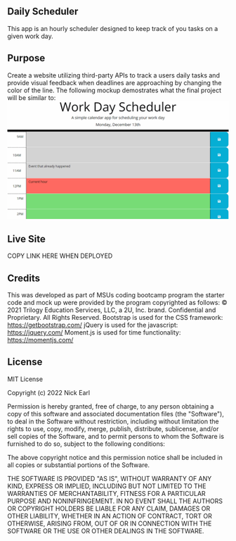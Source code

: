 ## Daily Scheduler
This app is an hourly scheduler designed to keep track of you tasks on a given work day.

## Purpose
Create a website utilizing third-party APIs to track a users daily tasks and provide visual feedback when deadlines are approaching by changing the color of the line. The following mockup demostrates what the final project will be similar to:
![alt text](./Assets/images/05-third-party-apis-homework-demo.gif)

## Live Site
COPY LINK HERE WHEN DEPLOYED

## Credits
This was developed as part of MSUs coding bootcamp program the starter code and mock up were provided by the program copyrighted as follows: © 2021 Trilogy Education Services, LLC, a 2U, Inc. brand. Confidential and Proprietary. All Rights Reserved.
Bootstrap is used for the CSS framework: https://getbootstrap.com/
jQuery is used for the javascript: https://jquery.com/
Moment.js is used for time functionality: https://momentjs.com/

## License 
MIT License

Copyright (c) 2022 Nick Earl

Permission is hereby granted, free of charge, to any person obtaining a copy of this software and associated documentation files (the "Software"), to deal in the Software without restriction, including without limitation the rights to use, copy, modify, merge, publish, distribute, sublicense, and/or sell copies of the Software, and to permit persons to whom the Software is furnished to do so, subject to the following conditions:

The above copyright notice and this permission notice shall be included in all copies or substantial portions of the Software.

THE SOFTWARE IS PROVIDED "AS IS", WITHOUT WARRANTY OF ANY KIND, EXPRESS OR IMPLIED, INCLUDING BUT NOT LIMITED TO THE WARRANTIES OF MERCHANTABILITY, FITNESS FOR A PARTICULAR PURPOSE AND NONINFRINGEMENT. IN NO EVENT SHALL THE AUTHORS OR COPYRIGHT HOLDERS BE LIABLE FOR ANY CLAIM, DAMAGES OR OTHER LIABILITY, WHETHER IN AN ACTION OF CONTRACT, TORT OR OTHERWISE, ARISING FROM, OUT OF OR IN CONNECTION WITH THE SOFTWARE OR THE USE OR OTHER DEALINGS IN THE SOFTWARE.